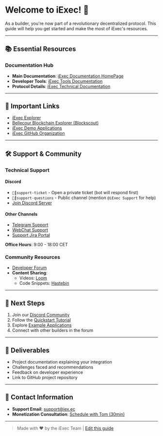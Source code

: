 # Welcome to iExec! 🚀

As a builder, you're now part of a revolutionary decentralized protocol. This guide will help you get started and make the most of iExec's resources.

---

## 📚 Essential Resources

### Documentation Hub
- **Main Documentation**: [iExec Documentation HomePage](https://docs.iex.ec/)
- **Developer Tools**: [iExec Tools Documentation](https://tools-doc.iex.ec/)
- **Protocol Details**: [iExec Technical Documentation](https://protocol-docs.iex.ec/)

---

## 🔗 Important Links
- [iExec Explorer](https://explorer.iex.ec/)
- [Bellecour Blockchain Explorer (Blockscout)](https://blockscout-bellecour.iex.ec/)
- [iExec Demo Applications](https://demo.iex.ec/)
- [iExec GitHub Organization](https://github.com/iExecBlockchainComputing)

---

## 🛠 Support & Community

### Technical Support
#### Discord
- `🎫┃support-ticket` - Open a private ticket (bot will respond first)
- `🔧┃support-questions` - Public channel (mention `@iExec Support` for help)
- [Join Discord Server]([https://discord.com/invite/pbt9m98wnU])

#### Other Channels
- [Telegram Support](https://t.me/iexectech)
- [WebChat Support](https://builder.iex.ec/)
- [Support Jira Portal](https://support.iex.ec/)

**Office Hours**: 9:00 - 18:00 CET

### Community Resources
- [Developer Forum](https://community.iex.ec/)
- **Content Sharing**:
  - Videos: [Loom](https://www.loom.com/)
  - Code Snippets: [Hastebin](https://hastebin.com/)

---

## 🚀 Next Steps
1. Join our [Discord Community](https://discord.gg/iexec)
2. Follow the [Quickstart Tutorial](https://docs.iex.ec/quickstart)
3. Explore [Example Applications](https://github.com/iExecBlockchainComputing?q=example)
4. Connect with other builders in the forum

---

## 📄 Deliverables
- Project documentation explaining your integration
- Challenges faced and recommendations
- Feedback on developer experience
- Link to GitHub project repository

---

## 📧 Contact Information
- **Support Email**: [support@iex.ec](mailto:support@iex.ec)
- **Monetization Consultation**: [Schedule with Tom (30min)](https://calendly.com/iexec-tom/30min)

---

> Made with ❤️ by the iExec Team | [Edit this guide](https://github.com/your-repo-path)
